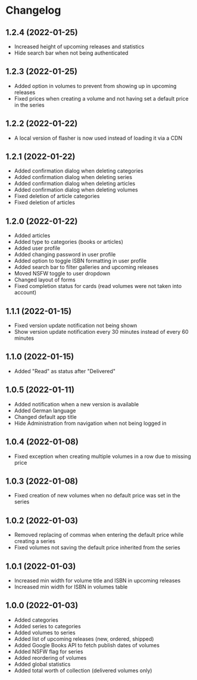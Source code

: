 # Changelog

## 1.2.4 (2022-01-25)

- Increased height of upcoming releases and statistics
- Hide search bar when not being authenticated

## 1.2.3 (2022-01-25)

- Added option in volumes to prevent from showing up in upcoming releases
- Fixed prices when creating a volume and not having set a default price in the series

## 1.2.2 (2022-01-22)

- A local version of flasher is now used instead of loading it via a CDN

## 1.2.1 (2022-01-22)

- Added confirmation dialog when deleting categories
- Added confirmation dialog when deleting series
- Added confirmation dialog when deleting articles
- Added confirmation dialog when deleting volumes
- Fixed deletion of article categories
- Fixed deletion of articles

## 1.2.0 (2022-01-22)

- Added articles
- Added type to categories (books or articles)
- Added user profile
- Added changing password in user profile
- Added option to toggle ISBN formatting in user profile
- Added search bar to filter galleries and upcoming releases
- Moved NSFW toggle to user dropdown
- Changed layout of forms
- Fixed completion status for cards (read volumes were not taken into account)

## 1.1.1 (2022-01-15)

- Fixed version update notification not being shown
- Show version update notification every 30 minutes instead of every 60 minutes

## 1.1.0 (2022-01-15)

- Added "Read" as status after "Delivered"

## 1.0.5 (2022-01-11)

- Added notification when a new version is available
- Added German language
- Changed default app title
- Hide Administration from navigation when not being logged in

## 1.0.4 (2022-01-08)

- Fixed exception when creating multiple volumes in a row due to missing price

## 1.0.3 (2022-01-08)

- Fixed creation of new volumes when no default price was set in the series

## 1.0.2 (2022-01-03)

- Removed replacing of commas when entering the default price while creating a series
- Fixed volumes not saving the default price inherited from the series

## 1.0.1 (2022-01-03)

- Increased min width for volume title and ISBN in upcoming releases
- Increased min width for ISBN in volumes table

## 1.0.0 (2022-01-03)

- Added categories
- Added series to categories
- Added volumes to series
- Added list of upcoming releases (new, ordered, shipped)
- Added Google Books API to fetch publish dates of volumes
- Added NSFW flag for series
- Added reordering of volumes
- Added global statistics
- Added total worth of collection (delivered volumes only)
